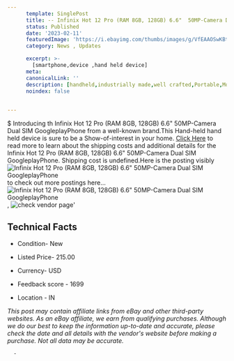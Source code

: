 ```yaml
---
      template: SinglePost
      title: -- Infinix Hot 12 Pro (RAM 8GB, 128GB) 6.6"  50MP-Camera Dual SIM GoogleplayPhone
      status: Published
      date: '2023-02-11'
      featuredImage: 'https://i.ebayimg.com/thumbs/images/g/VfEAAOSwKBti6QQb/s-l225.jpg'
      category: News , Updates

      excerpt: >-
        [smartphone,device ,hand held device]
      meta:
      canonicalLink: ''
      description: [handheld,industrially made,well crafted,Portable,Mobile,Compact,Convenient,Lightweight,Maneuverable,Man-portable,Miniature,Carriable,Hand-held,Light,Holdable,Transportable,Mobile device,Pocket-sized,On-the-go,Wireless,Cordless,Compact size,Convenient size, smartphone,device ,hand held device]
      noindex: false
      

---
```

$
      Introducing th Infinix Hot 12 Pro (RAM 8GB, 128GB) 6.6"  50MP-Camera Dual SIM GoogleplayPhone from a well-known brand.This Hand-held hand held device is sure to be a Show-of-interest in your home. [Click Here](https://www.ebay.com/itm/185522211048?hash=item2b31fc48e8%3Ag%3AVfEAAOSwKBti6QQb&mkevt=1&mkcid=1&mkrid=711-53200-19255-0&campid=%253CePNCampaignId%253E&customid=%253CreferenceId%253E&toolid=10049) to read more to learn about the shipping costs and additional details for the Infinix Hot 12 Pro (RAM 8GB, 128GB) 6.6"  50MP-Camera Dual SIM GoogleplayPhone. Shipping cost is undefined.Here is the posting visibly ![Infinix Hot 12 Pro (RAM 8GB, 128GB) 6.6"  50MP-Camera Dual SIM GoogleplayPhone](https://i.ebayimg.com/thumbs/images/g/VfEAAOSwKBti6QQb/s-l225.jpg) to check out more postings here... ![Infinix Hot 12 Pro (RAM 8GB, 128GB) 6.6"  50MP-Camera Dual SIM GoogleplayPhone](https://i.ebayimg.com/images/g/VfEAAOSwKBti6QQb/s-l960.jpg), ![check vendor page](https://origin-galleryplus.ebayimg.com/ws/web/185522211048_2_0_1/225x225.jpg,https://origin-galleryplus.ebayimg.com/ws/web/185522211048_3_0_1/225x225.jpg,https://origin-galleryplus.ebayimg.com/ws/web/185522211048_4_0_1/225x225.jpg,https://origin-galleryplus.ebayimg.com/ws/web/185522211048_5_0_1/225x225.jpg,https://origin-galleryplus.ebayimg.com/ws/web/185522211048_6_0_1/225x225.jpg,https://origin-galleryplus.ebayimg.com/ws/web/185522211048_7_0_1/225x225.jpg,https://origin-galleryplus.ebayimg.com/ws/web/185522211048_8_0_1/225x225.jpg,https://origin-galleryplus.ebayimg.com/ws/web/185522211048_9_0_1/225x225.jpg,https://origin-galleryplus.ebayimg.com/ws/web/185522211048_10_0_1/225x225.jpg)'

      

 ## Technical Facts 



     
      

 - Condition- New 


      

 - Listed Price- 215.00 


      

 - Currency- USD 


      

 - Feedback score - 1699 


      

 - Location - IN 


      
      

 *_This post may contain affiliate links from eBay and other third-party websites. As an eBay affiliate, we earn from qualifying purchases. Although we do our best to keep the information up-to-date and accurate, please check the date and all details with the vendor's website before making a purchase. Not all data may be accurate._*




      -
